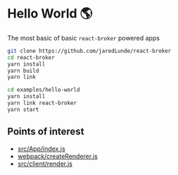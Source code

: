 # Hello World 🌎
The most basic of basic `react-broker` powered apps

```sh
git clone https://github.com/jaredLunde/react-broker
cd react-broker
yarn install
yarn build
yarn link

cd examples/hello-world
yarn install
yarn link react-broker
yarn start
```

## Points of interest
- [src/App/index.js](src/App/index.js)
- [webpack/createRenderer.js](webpack/createRenderer.js)
- [src/client/render.js](src/client/render.js)
